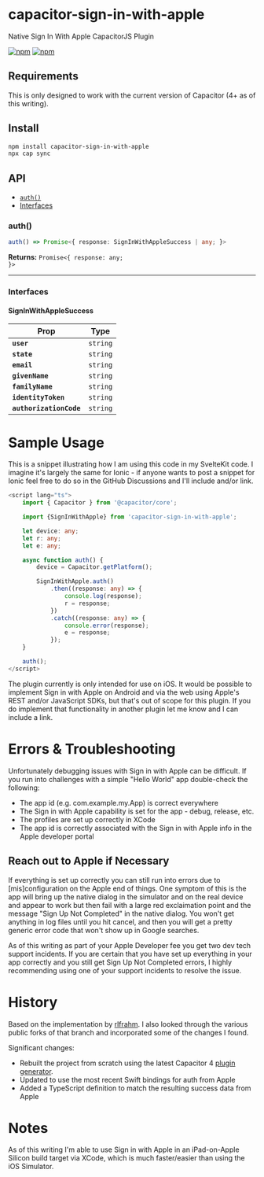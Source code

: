 # capacitor-sign-in-with-apple

Native Sign In With Apple CapacitorJS Plugin

[![npm](https://img.shields.io/npm/v/capacitor-apple-sign-in.svg)](https://www.npmjs.com/package/@changenode/capacitor-sign-in-with-apple)
[![npm](https://img.shields.io/npm/dt/capacitor-apple-sign-in.svg?label=npm%20downloads)](https://www.npmjs.com/package/@changenode/capacitor-sign-in-with-apple)


## Requirements

This is only designed to work with the current version of Capacitor (4+ as of this writing).

## Install

```bash
npm install capacitor-sign-in-with-apple
npx cap sync
```

## API

<docgen-index>

* [`auth()`](#auth)
* [Interfaces](#interfaces)

</docgen-index>

<docgen-api>
<!--Update the source file JSDoc comments and rerun docgen to update the docs below-->

### auth()

```typescript
auth() => Promise<{ response: SignInWithAppleSuccess | any; }>
```

**Returns:** <code>Promise&lt;{ response: any; }&gt;</code>

--------------------


### Interfaces


#### SignInWithAppleSuccess

| Prop                    | Type                |
| ----------------------- | ------------------- |
| **`user`**              | <code>string</code> |
| **`state`**             | <code>string</code> |
| **`email`**             | <code>string</code> |
| **`givenName`**         | <code>string</code> |
| **`familyName`**        | <code>string</code> |
| **`identityToken`**     | <code>string</code> |
| **`authorizationCode`** | <code>string</code> |

</docgen-api>

# Sample Usage

This is a snippet illustrating how I am using this code in my SvelteKit code. I imagine it's largely the same for Ionic - if anyone wants to post a snippet for Ionic feel free to do so in the GitHub Discussions and I'll include and/or link.

```ts
<script lang="ts">
	import { Capacitor } from '@capacitor/core';

	import {SignInWithApple} from 'capacitor-sign-in-with-apple';

	let device: any;
	let r: any;
	let e: any;

	async function auth() {
		device = Capacitor.getPlatform();

		SignInWithApple.auth()
			.then((response: any) => {
				console.log(response);
				r = response;
			})
			.catch((response: any) => {
				console.error(response);
				e = response;
			});
	}

	auth();
</script>
```

The plugin currently is only intended for use on iOS. It would be possible to implement
Sign in with Apple on Android and via the web using Apple's REST and/or JavaScript SDKs, but that's out of scope for this plugin. If you do implement that functionality in another
plugin let me know and I can include a link.

# Errors & Troubleshooting

Unfortunately debugging issues with Sign in with Apple can be difficult. If you run into challenges with a simple "Hello World" app double-check the following:

- The app id (e.g. com.example.my.App) is correct everywhere
- The Sign in with Apple capability is set for the app - debug, release, etc.
- The profiles are set up correctly in XCode
- The app id is correctly associated with the Sign in with Apple info in the Apple developer portal

## Reach out to Apple if Necessary

If everything is set up correctly you can still run into errors due to [mis]configuration on the Apple end of things. One symptom of this is the app will bring up the native dialog in the simulator and on the real device and appear to work but then fail with a large red exclaimation point and the message "Sign Up Not Completed" in the native dialog. You won't get anything in log files until you hit cancel, and then you will get a pretty generic error code that won't show up in Google searches.

As of this writing as part of your Apple Developer fee you get two dev tech support incidents. If you are certain that you have set up everything in your app correctly and you still get Sign Up Not Completed errors, I highly recommending using one of your support incidents to resolve the issue.

# History

Based on the implementation by [rlfrahm](https://github.com/rlfrahm/capacitor-apple-login). I also looked through the various public forks of that branch and incorporated some of the changes I found.

Significant changes:

- Rebuilt the project from scratch using the latest Capacitor 4 [plugin generator](https://capacitorjs.com/docs/plugins/creating-plugins). 
- Updated to use the most recent Swift bindings for auth from Apple
- Added a TypeScript definition to match the resulting success data from Apple

# Notes

As of this writing I'm able to use Sign in with Apple in an iPad-on-Apple Silicon build target via XCode, which is much faster/easier than using the iOS Simulator.
